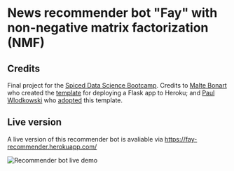 # News recommender bot "Fay" with non-negative matrix factorization (NMF)

## Credits

Final project for the [Spiced Data Science Bootcamp](https://www.spiced-academy.com/en/program/data-science).
Credits to [Malte Bonart](https://github.com/bonartm) who created the [template](https://github.com/bonartm/heroku-flask) for deploying a Flask app to Heroku; and [Paul Wlodkowski](https://github.com/pawlodkowski) who [adopted](https://github.com/pawlodkowski/heroku_flask_template) this template.

## Live version

A live version of this recommender bot is avaliable via https://fay-recommender.herokuapp.com/

![Recommender bot live demo](https://github.com/futureatelier/fay_recommender/blob/main/images/readme_file_screenshots/fay_live.gif)


